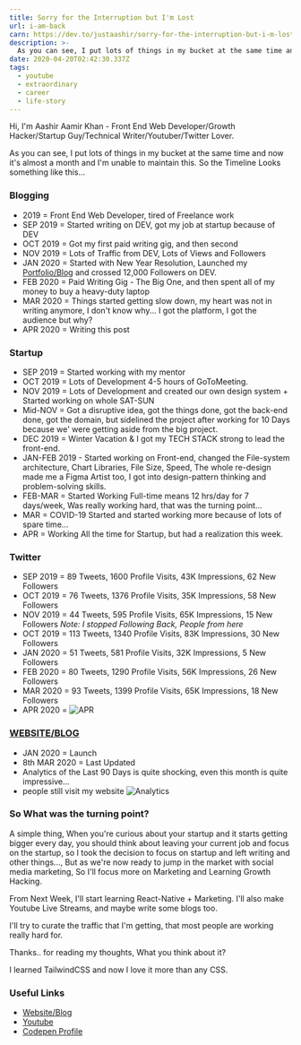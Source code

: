 ```yaml
---
title: Sorry for the Interruption but I'm Lost
url: i-am-back
carn: https://dev.to/justaashir/sorry-for-the-interruption-but-i-m-lost-4n61
description: >-
  As you can see, I put lots of things in my bucket at the same time and now it's almost a month and I'm unable to maintain this. So the Timeline Looks something like this...
date: 2020-04-20T02:42:30.337Z
tags:
  - youtube
  - extraordinary
  - career
  - life-story
---
```

Hi, I'm Aashir Aamir Khan - Front End Web Developer/Growth Hacker/Startup Guy/Technical Writer/Youtuber/Twitter Lover.

As you can see, I put lots of things in my bucket at the same time and now it's almost a month and I'm unable to maintain this. So the Timeline Looks something like this...

### Blogging
- 2019 = Front End Web Developer, tired of Freelance work
- SEP 2019 = Started writing on DEV, got my job at startup because of DEV
- OCT 2019 = Got my first paid writing gig, and then second
- NOV 2019 = Lots of Traffic from DEV, Lots of Views and Followers
- JAN 2020 = Started with New Year Resolution, Launched my [Portfolio/Blog](https://justaashir.com) and crossed 12,000 Followers on DEV.
- FEB 2020 = Paid Writing Gig - The Big One, and then spent all of my money to buy a heavy-duty laptop
- MAR 2020 = Things started getting slow down, my heart was not in writing anymore, I don't know why...  I got the platform, I got the audience but why?
- APR 2020 = Writing this post

### Startup
- SEP 2019 = Started working with my mentor
- OCT 2019 = Lots of Development 4-5 hours of GoToMeeting.
- NOV 2019 = Lots of Development and created our own design system + Started working on whole SAT-SUN
- Mid-NOV = Got a disruptive idea, got the things done, got the back-end done, got the domain, but sidelined the project after working for 10 Days because we' were getting aside from the big project.
- DEC 2019 = Winter Vacation & I got my TECH STACK strong to lead the front-end.
- JAN-FEB 2019 - Started working on Front-end, changed the File-system architecture, Chart Libraries, File Size, Speed, The whole re-design made me a Figma Artist too, I got into design-pattern thinking and problem-solving skills.
- FEB-MAR = Started Working Full-time means 12 hrs/day for 7 days/week, Was really working hard, that was the turning point...
- MAR = COVID-19 Started and started working more because of lots of spare time...
- APR = Working All the time for Startup, but had a realization this week.

### Twitter
- SEP 2019 = 89 Tweets, 1600 Profile Visits, 43K Impressions, 62 New Followers
- OCT 2019 = 76 Tweets, 1376 Profile Visits, 35K Impressions, 58 New Followers
- NOV 2019 = 44 Tweets, 595 Profile Visits, 65K Impressions, 15 New Followers
*Note: I stopped Following Back, People from here*
- OCT 2019 = 113 Tweets, 1340 Profile Visits, 83K Impressions, 30 New Followers
- JAN 2020 = 51 Tweets, 581 Profile Visits, 32K Impressions, 5 New Followers
- FEB 2020 = 80 Tweets, 1290 Profile Visits, 56K Impressions, 26 New Followers
- MAR 2020 = 93 Tweets, 1399 Profile Visits, 65K Impressions, 18 New Followers
- APR 2020 = ![APR](https://dev-to-uploads.s3.amazonaws.com/i/1fv8makcpe1vqidvjhzj.png)

### [WEBSITE/BLOG](https://www.justaashir.com)
- JAN 2020 = Launch
- 8th MAR 2020 = Last Updated
- Analytics of the Last 90 Days is quite shocking, even this month is quite impressive...
- people still visit my website
![Analytics](https://dev-to-uploads.s3.amazonaws.com/i/smc3379l8r06pgatzoxi.png)


### So What was the turning point?
A simple thing, When you're curious about your startup and it starts getting bigger every day, you should think about leaving your current job and focus on the startup, so I took the decision to focus on startup and left writing and other things..., But as we're now ready to jump in the market with social media marketing, So I'll focus more on Marketing and Learning Growth Hacking.

From Next Week, I'll start learning React-Native + Marketing. I'll also make Youtube Live Streams, and maybe write some blogs too.

I'll try to curate the traffic that I'm getting, that most people are working really hard for.


Thanks.. for reading my thoughts, What you think about it?

I learned TailwindCSS and now I love it more than any CSS.

### Useful Links
 - [Website/Blog](https://www.justaashir.com)
 - [Youtube](https://www.youtube.com/channel/UC3zXkVhnaJfBigCsP6d0QSQ)
 - [Codepen Profile](https://codepen.io/justaashir)
